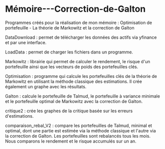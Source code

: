 # Mémoire---Correction-de-Galton
Programmes créés pour la réalisation de mon mémoire : Optimisation de portefeuille - La théorie de Markowitz et la correction de Galton

DataDownload : permet de télécharger les données des actifs via yfinance et par une interface.

LoadData : permet de charger les fichiers dans un programme.

Markowitz : librairie qui permet de calculer le rendement, le risque d'un portefeuille ainsi que les vecteurs de poids des portefeuilles clés.

Optimisation : programme qui calcule les portefeuilles clés de la théorie de Markowitz en utilisant la méthode classique des estimations. Il crée également un graphe avec les résultats.

Galton : calcule le portefeuille de Talmud, le portefeuille à variance minimale et le portefeuille optimal de Markowitz avec la correction de Galton.

critique2 : crée les graphes de la critique basée sur les erreurs d'estimations.

comparaison_rebal_V2 : compare les portefeuilles de Talmud, minimal et optimal, dont une partie est estimée via la méthode classique et l'autre via la correction de Galton. Les portefeuilles sont rebalancés tous les mois. Nous comparons le rendement et le risque accumulés sur un an.
